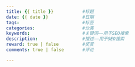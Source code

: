 ```yaml
--- 
title: {{ title }}           #标题
date: {{ date }}             #日期
tags:                        #标签
categories:                  #分类
keywords:                    #关键词——用于SEO搜索
description:                 #描述——用于SEO搜索
reward: true | false         #奖赏
comments: true | false       #评论

---
```

